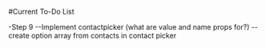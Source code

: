 #Current To-Do List

-Step 9
--Implement contactpicker (what are value and name props for?)
-- create option array from contacts in contact picker
